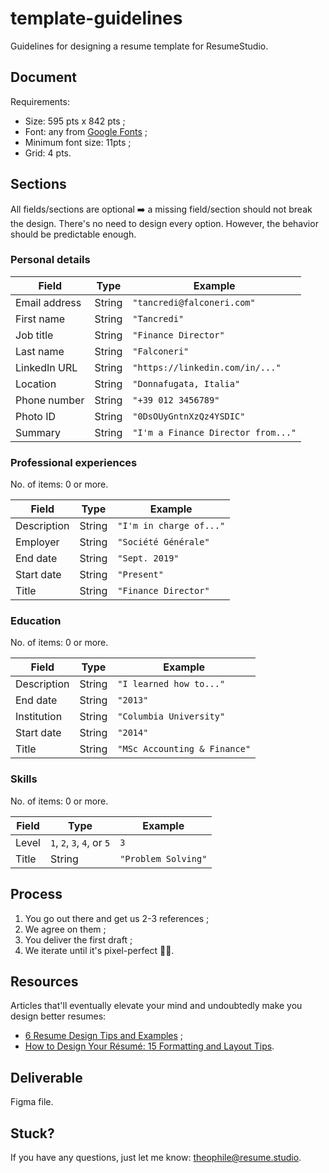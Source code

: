 # template-guidelines

Guidelines for designing a resume template for ResumeStudio.

## Document

Requirements:
- Size: 595 pts x 842 pts ;
- Font: any from [Google Fonts](https://fonts.google.com/) ;
- Minimum font size: 11pts ;
- Grid: 4 pts.

## Sections

All fields/sections are optional ➡️ a missing field/section should not break the design. There's no need to design every option. However, the behavior should be predictable enough.

### Personal details

| Field         | Type   | Example                            |
| ------------- | ------ | ---------------------------------- |
| Email address | String | `"tancredi@falconeri.com"`         |
| First name    | String | `"Tancredi"`                       |
| Job title     | String | `"Finance Director"`               |
| Last name     | String | `"Falconeri"`                      |
| LinkedIn URL  | String | `"https://linkedin.com/in/..."`    |
| Location      | String | `"Donnafugata, Italia"`            |
| Phone number  | String | `"+39 012 3456789"`                |
| Photo ID      | String | `"0DsOUyGntnXzQz4YSDIC"`           |
| Summary       | String | `"I'm a Finance Director from..."` |

### Professional experiences

No. of items: 0 or more.

| Field       | Type   | Example                 |
| ----------- | ------ | ----------------------- |
| Description | String | `"I'm in charge of..."` |
| Employer    | String | `"Société Générale"`    |
| End date    | String | `"Sept. 2019"`          |
| Start date  | String | `"Present"`             |
| Title       | String | `"Finance Director"`    |

### Education

No. of items: 0 or more.

| Field       | Type   | Example                      |
| ----------- | ------ | ---------------------------- |
| Description | String | `"I learned how to..."`      |
| End date    | String | `"2013"`                     |
| Institution | String | `"Columbia University"`      |
| Start date  | String | `"2014"`                     |
| Title       | String | `"MSc Accounting & Finance"` |

### Skills

No. of items: 0 or more.

| Field | Type                       | Example             |
| ----- | -------------------------- | ------------------- |
| Level | `1`, `2`, `3`, `4`, or `5` | `3`                 |
| Title | String                     | `"Problem Solving"` |

## Process

1. You go out there and get us 2-3 references ;
2. We agree on them ;
2. You deliver the first draft ;
3. We iterate until it's pixel-perfect 💅🏻.

## Resources

Articles that'll eventually elevate your mind and undoubtedly make you design better resumes:
- [6 Resume Design Tips and Examples](https://blog.fiverr.com/post/6-resume-design-tips-and-examples) ;
- [How to Design Your Résumé: 15 Formatting and Layout Tips](https://www.careeraddict.com/resume-design).

## Deliverable

Figma file.

## Stuck?

If you have any questions, just let me know: [theophile@resume.studio](mailto:theophile@resume.studio).
